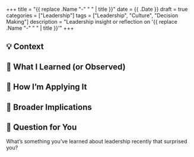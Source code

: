 +++
title = "{{ replace .Name "-" " " | title }}"
date = {{ .Date }}
draft = true
categories = ["Leadership"]
tags = ["Leadership", "Culture", "Decision Making"]
description = "Leadership insight or reflection on '{{ replace .Name "-" " " | title }}'"
+++

## 💡 Context

## 🧭 What I Learned (or Observed)

## 🔄 How I’m Applying It

## 🧠 Broader Implications

## 💬 Question for You

What’s something you’ve learned about leadership recently that surprised you?
